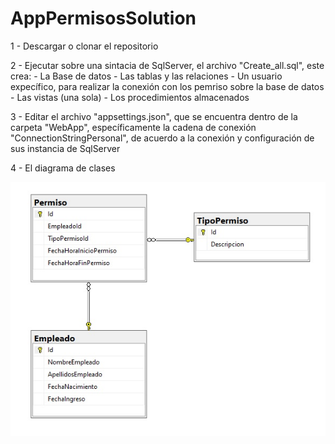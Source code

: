 # AppPermisosSolution

1 - Descargar o clonar el repositorio

2 - Ejecutar sobre una sintacia de SqlServer, el archivo "Create_all.sql", este crea:
    - La Base de datos
    - Las tablas y las relaciones
    - Un usuario expecífico, para realizar la conexión con los pemriso sobre la base de datos
    - Las vistas (una sola)
    - Los procedimientos almacenados
    
3 - Editar el archivo "appsettings.json", que se encuentra dentro de la carpeta "WebApp", específicamente la cadena de conexión "ConnectionStringPersonal", de acuerdo a  la conexión y configuración de sus instancia de SqlServer

4 - El diagrama de clases 

![Screenshot](DER.jpg)

